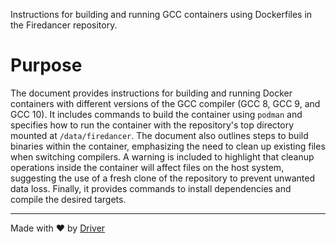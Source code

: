 <!--------------------------------------------------------------------------------->
<!-- IMPORTANT: This file is auto-generated by Driver (https://driver.ai). -------->
<!-- Manual edits may be overwritten on future commits. --------------------------->
<!--------------------------------------------------------------------------------->

Instructions for building and running GCC containers using Dockerfiles in the Firedancer repository.

# Purpose
The document provides instructions for building and running Docker containers with different versions of the GCC compiler (GCC 8, GCC 9, and GCC 10). It includes commands to build the container using `podman` and specifies how to run the container with the repository's top directory mounted at `/data/firedancer`. The document also outlines steps to build binaries within the container, emphasizing the need to clean up existing files when switching compilers. A warning is included to highlight that cleanup operations inside the container will affect files on the host system, suggesting the use of a fresh clone of the repository to prevent unwanted data loss. Finally, it provides commands to install dependencies and compile the desired targets.

---
Made with ❤️ by [Driver](https://www.driver.ai/)